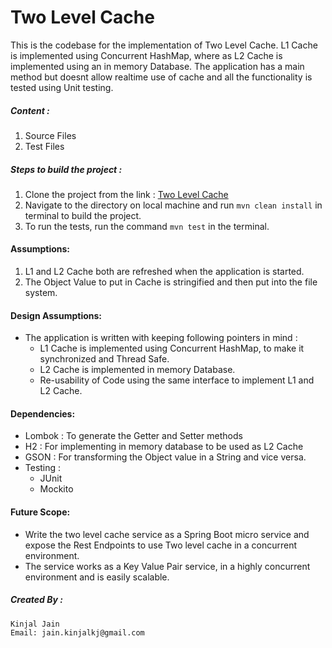 Two Level Cache
===========================
This is the codebase for the implementation of Two Level Cache. L1 Cache is implemented using Concurrent HashMap, where as L2 Cache is implemented using an in memory Database.
The application has a main method but doesnt allow realtime use of cache and all the functionality is tested using Unit testing.

##### Content :
1. Source Files
2. Test Files

##### Steps to build the project :

1. Clone the project from the link : [Two Level Cache](https://github.com/kinjal-jain/two-level-cache)
2. Navigate to the directory on local machine and run `mvn clean install` in terminal to build the project.
3. To run the tests, run the command `mvn test` in the terminal.

#### Assumptions:
1. L1 and L2 Cache both are refreshed when the application is started.
2. The Object Value to put in Cache is stringified and then put into the file system.

#### Design Assumptions:
- The application is written with keeping following pointers in mind :
    - L1 Cache is implemented using Concurrent HashMap, to make it synchronized and Thread Safe.
    - L2 Cache is implemented in memory Database.
    - Re-usability of Code using the same interface to implement L1 and L2 Cache.

#### Dependencies:
- Lombok : To generate the Getter and Setter methods
- H2 : For implementing in memory database to be used as L2 Cache
- GSON : For transforming the Object value in a String and vice versa.
- Testing :
    - JUnit
    - Mockito
    
#### Future Scope:
- Write the two level cache service as a Spring Boot micro service and expose the Rest Endpoints to use Two level cache in a concurrent environment.
- The service works as a Key Value Pair service, in a highly concurrent environment and is easily scalable.

##### Created By :
```
Kinjal Jain
Email: jain.kinjalkj@gmail.com
```